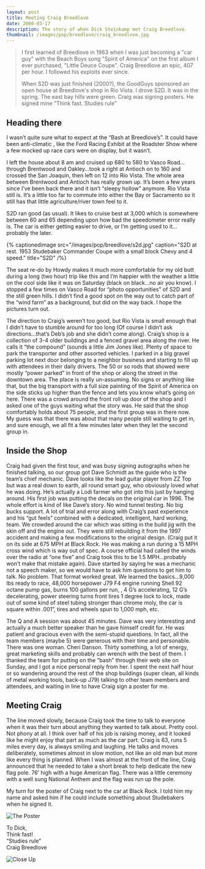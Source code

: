 ```yaml
---
layout: post
title: Meeting Craig Breedlove
date: 2000-03-17
description: The story of when Dick Steinkamp met Craig Breedlove.
thumbnail: /images/pop/breedlove/craig_breedlove.jpg
---
```


> I first learned of Breedlove in 1963 when I was just becoming a "car guy" with the Beach Boys song "Spirit of America" on the first album I ever purchased, "Little Deuce Coupe". Craig Breedlove an epic, 407 per hour. I followed his exploits ever since.
> 
> When S2D was just finished (2000?), the GoodGuys sponsored an open house at Breedlove's shop in Rio Vista.  I drove S2D.  It was in the spring.  The east bay hills were green.  Craig was signing posters.  He signed mine "Think fast.  Studies rule"

## Heading there

I wasn’t quite sure what to expect at the “Bash at Breedlove’s”.  It could have been anti-climatic , like the Ford Racing Exhibit at the Roadster Show where a few mocked up race cars were on display, but it wasn’t.

I left the house about 8 am and cruised up 680 to 580 to Vasco Road…through Brentwood and Oakley…took a right at Antioch on to 160 and crossed the San Joaquin, then left on 12 into Rio Vista.  The whole area between Brentwood and Antioch has really grown up.  It’s been a few years since I’ve been back there and it isn’t “sleepy hollow” anymore.  Rio Vista still is.  It’s a little too far to commute into either the Bay or Sacramento so it still has that little agriculture/river town feel to it.

S2D ran good (as usual).  It likes to cruise best at 3,000 which is somewhere between 60 and 65 depending upon how bad the speedometer error really is.  The car is either getting easier to drive, or I’m getting used to it…probably the later.

{% captionedimage src="/images/pop/breedlove/s2d.jpg" caption="S2D at rest. 1953 Studebaker Commander Coupe with a small block Chevy and 4 speed." title="S2D" /%}

The seat re-do by Howdy makes it much more comfortable for my old butt during a long (two hour) trip like this and I’m happier with the weather a little on the cool side like it was on Saturday (black on black…no air you know).   I stopped a few times on Vasco Road for “photo opportunities” of  S2D and the still green hills.  I didn’t find a good spot on the way out to catch part of the “wind farm” as a background, but did on the way back.  I hope the pictures turn out.



The direction to Craig’s weren’t too good, but Rio Vista is small enough that I didn’t have to stumble around for too long (Of course I didn’t ask directions…that’s Deb’s job and she didn’t come along).  Craig’s shop is a collection of 3-4 older buildings and a fenced gravel area along the river.  He calls it “the compound” (sounds a little Jim Jones like).  Plenty of space to park the transporter and other assorted vehicles.  I parked in a big gravel parking lot next door belonging to a neighbor business and starting to fill up with attendees in their daily drivers.  The 50 or so rods that showed were mostly “power parked” in front of the shop or along the street in the downtown area.   The place is really un-assuming.  No signs or anything like that, but the big transport with a full size painting of the Spirit of America on the side sticks up higher than the fence and lets you know what’s going on here.   There was a crowd around the front roll up door of the shop and I asked one of the guys waiting what the story was.   He said that the shop comfortably holds about 75 people, and the first group was in there now.  My guess was that there was about that many people still waiting to get in, and sure enough, we all fit a few minutes later when they let the second group in.

## Inside the Shop

Craig had given the first tour, and was busy signing autographs when he finished talking, so our group got Dave Schmidt as the guide who is the team’s chief mechanic.  Dave looks like the lead guitar player from ZZ Top but was a real down to earth, all round smart guy, who obviously loved what he was doing.  He’s actually a Lodi farmer who got into this just by hanging around.  His first job was putting the decals on the original car in 1996.  The whole effort is kind of like Dave’s story.  No wind tunnel testing.  No big bucks support.  A lot of trial and error along with Craig’s past experience and his “gut feels” combined with a dedicated, intelligent, hard working, team.  We crowded around the car which was sitting in the build jig with the skin off and the engine out.  They were still rebuilding it from the 1997 accident and making a few modifications to the original design.  (Craig put it on its side at 675 MPH at Black Rock.  He was making a run during a 15 MPH cross wind which is way out of spec.  A course official had called the winds over the radio at “one five” and Craig took this to be 1.5 MPH…probably won’t make that mistake again).   Dave started by saying he was a mechanic not a speech maker, so we would have to ask him questions to get him to talk.  No problem.  That format worked great.  We learned the basics...9,000 lbs ready to race, 48,000 horsepower J79 F4 engine running Shell 92 octane pump gas, burns 100 gallons per run, ,  4 G’s accelerating, 12 G’s decelerating,  power steering turns front tires 1 degree lock to lock, made out of some kind of steel tubing stronger than chrome moly, the car is square within .001”, tires and wheels spun to 1,000 mph, etc.


The Q and A session was about 45 minutes.  Dave was very interesting and actually a much better speaker than he gave himself credit for.  He was patient and gracious even with the semi-stupid questions.  In fact, all the team members (maybe 5) were generous with their time and personable.  There was one woman.  Cheri Danson.  Thirty something, a lot of energy, great marketing skills and probably can wrench with the best of them.  I thanked the team for putting on the “bash” through their web site on Sunday, and I got a nice personal reply from her.  I spent the next half hour or so wandering around the rest of the shop buildings (super clean, all kinds of metal working tools, back-up J79) talking to other team members and attendees, and waiting in line to have Craig sign a poster for me.

## Meeting Craig

The line moved slowly, because Craig took the time to talk to everyone when it was their turn  about anything they wanted to talk about.   Pretty cool.  Not phony at all.  I think over half of his job is raising money, and it looked like he might enjoy that part as much as the car part.  Craig is 63, runs 5 miles every day, is always smiling and laughing.   He talks and moves deliberately, sometimes almost in slow motion, not like an old man but more like every thing is planned.  When I was almost at the front of the line, Craig announced that he needed to take a short break to help dedicate the new flag pole.  76’ high with a huge American flag.  There was a little ceremony with a well sung National Anthem and the flag was run up the pole.



My turn for the poster of Craig next to the car at Black Rock.  I told him my name and asked him if he could include something about Studebakers when he signed it.

![The Poster](/images/pop/breedlove/poster_signed.jpg)

To Dick,  
Think fast!  
“Studies rule”  
Craig Breedlove

![Close Up](/images/pop/breedlove/poster_closeup.jpg)
